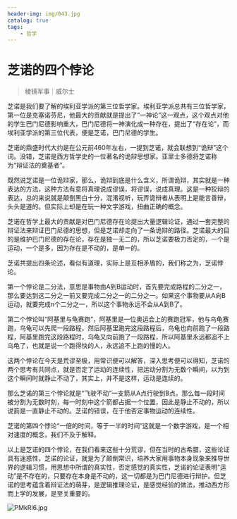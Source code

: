```yaml
---
header-img: img/043.jpg
catalog: true
tags:
    - 哲学
---
```


# 芝诺的四个悖论
> 棱镜军事｜威尔士

芝诺是我们要了解的埃利亚学派的第三位哲学家。埃利亚学派总共有三位哲学家，第一位是克塞诺芬尼，他最大的贡献就是提出了“一神论”这一观点，这个观点对他的学生巴门尼德影响重大，巴门尼德将一神演化成一种存在，提出了“存在论”，而埃利亚学派的第三位代表，便是芝诺，巴门尼德的学生。
        
芝诺的鼎盛时代大约是在公元前460年左右，一提到芝诺，就会联想到“诡辩”这个词。没错，芝诺是西方哲学史的一位著名的诡辩思想家。亚里士多德将芝诺称为“辩证法的奠基者”。
       
既然说芝诺是一位诡辩家，那么，诡辩到底是什么含义，所谓诡辩，其实就是一种表达的方法，这种方法有意将真理说成谬误，将谬误，说成真理。这是一种狡辩的表达，总的来说就是颠倒黑白十分，混淆视听，玩弄诡辩者从表明上是能言善辩，头头是道的。但实际上却是在玩一种文字游戏，扭曲正确的概念。
        
芝诺在哲学上最大的贡献是对巴门尼德存在论提出大量逻辑论证，通过一套完整的辩证法来辩证巴门尼德的思想，但是芝诺却走向了一条诡辩的路径。芝诺最大的目的是维护巴门尼德的存在论，存在是独一无二的，所以芝诺要极力否定的，一个是运动，一个是多，因为存在是不动的，是单一的。
        
芝诺共提出四条论述，看似有道理，实际上是互相矛盾的，我们称之为，芝诺悖论。
         
第一个悖论是二分法，意思是事物由A到B运动时，首先要完成路程的二分之一，那么要达到这二分之一前又要完成二分之一的二分之一。如果这个事物要从A向B运动，就要完成n个二分之一，所以这个事物永远不会从A到B了。
        
第二个悖论叫“阿基里与龟赛跑”，阿基里是一位奥运会上的赛跑冠军，他与乌龟赛跑，乌龟可以先爬一段路程，然后阿基里跑完这段路程后，乌龟也向前跑了一段路程，阿基里跑完这段路程时，乌龟又向前跑了一段路程，所以阿基里永远都追不上乌龟了，也就是说一个跑得快的人，永远追不上跑的慢的人。
        
这两个悖论在今天是荒谬至极，用常识便可以解答，深入思考便可以得知，芝诺的两个思考有共同点，就是否定了运动的连续性，把运动分割为无数个瞬间，以为到这个瞬间时就静止不动了，其实上，并不是这样，运动是连续的。
       
那么芝诺的第三个悖论就是“飞驶不动”一支箭从A点行驶到B点。那么每一段时间被分割为无数时刻，每一时刻中这个箭都占据一个位置，因此是静止不动的，所以说箭是一直静止不动的。芝诺的错误，在于他否定事物运动的连续性。
         
芝诺的第四个悖论“一倍的时间，等于一半的时间”这就是一个数字游戏，是一个相对速度的概念，我们不及于解释。
          
以上是芝诺的四个悖论，在我们看来这些十分荒谬，但在当时的古希腊，这些论证具有迷惑性，芝诺的论证，就是为了颠倒常识，培养大家用事物本身现象来推导世界的逻辑习惯，用思想中所谓的真实性，否定感觉的真实性，芝诺的论证表明“运动”是不存在的，只要存在本身是不动的，这一切都是为巴门尼德进行辩护。但芝诺的思考蕴含着辩证法的萌芽，是逻辑推理论证，是感觉经验的做法，推动西方形而上学的发展，是至关重要的。

![PMkRl6.jpg](https://s1.ax1x.com/2018/07/14/PMkRl6.jpg)